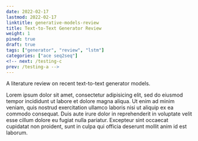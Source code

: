 ```yaml
---
date: 2022-02-17
lastmod: 2022-02-17
linktitle: generative-models-review
title: Text-to-Text Generator Review
weight: 1
pined: true
draft: true
tags: ["generator", "review", "lstm"]
categories: ["ace seq2seq"]
<!-- next: /testing-c
prev: /testing-a -->
---
```


A literature review on recent text-to-text generator models.

<!--more-->

Lorem ipsum dolor sit amet, consectetur adipisicing elit, sed do eiusmod
tempor incididunt ut labore et dolore magna aliqua. Ut enim ad minim veniam,
quis nostrud exercitation ullamco laboris nisi ut aliquip ex ea commodo
consequat. Duis aute irure dolor in reprehenderit in voluptate velit esse
cillum dolore eu fugiat nulla pariatur. Excepteur sint occaecat cupidatat non
proident, sunt in culpa qui officia deserunt mollit anim id est laborum.
